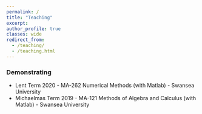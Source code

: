 ```yaml
---
permalink: /
title: "Teaching"
excerpt:
author_profile: true
classes: wide
redirect_from: 
  - /teaching/
  - /teaching.html
---
```


### Demonstrating
* Lent Term 2020 - MA-262 Numerical Methods (with Matlab) - Swansea University
* Michaelmas Term 2019 - MA-121 Methods of Algebra and Calculus (with Matlab) - Swansea University
